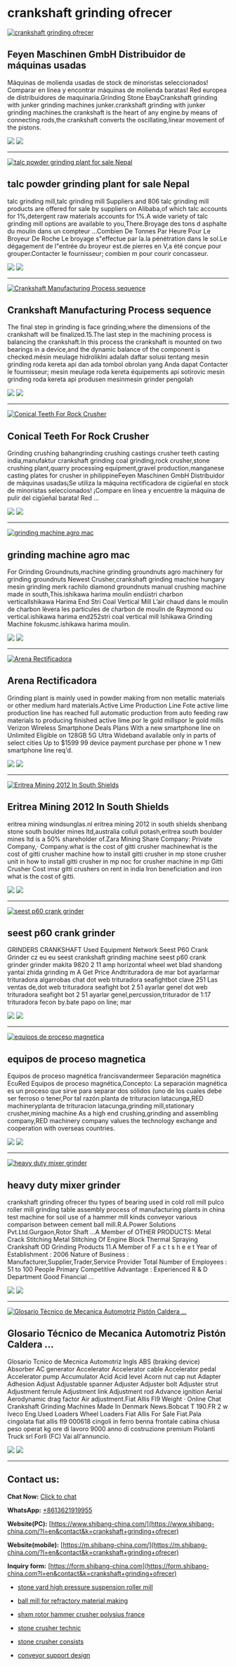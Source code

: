 # crankshaft grinding ofrecer

<a href="https://swt.shibang-china.com/?l=en&img&k=crankshaft+grinding+ofrecer" target="_blank">![crankshaft grinding ofrecer](http://static.shibang-china.com/all-800x300/905.jpg)</a>

## Feyen Maschinen GmbH Distribuidor de m&#225;quinas usadas
M&#225;quinas de molienda usadas de stock de minoristas seleccionados! Comparar en l&#237;nea y encontrar m&#225;quinas de molienda baratas! Red europea de distribuidores de maquinaria.Grinding Stone EbayCrankshaft grinding with junker grinding machines junker.crankshaft grinding with junker grinding machines.the crankshaft is the heart of any engine.by means of connecting rods,the crankshaft converts the oscillating,linear movement of the pistons.


<a href="https://whatsapp.shibangsoft.com/WhatsApp.php" target="_blank" title="WhatsApp">![](http://static.shibang-china.com/icon/whatsapp.png)</a> <a href="https://swt.shibang-china.com/?l=en&icon&k=crankshaft+grinding+ofrecer" target="_blank">![](http://static.shibang-china.com/icon/chat-en.png)</a>

---

<a href="https://swt.shibang-china.com/?l=en&img&k=crankshaft+grinding+ofrecer" target="_blank">![talc powder grinding plant for sale Nepal](http://static.shibang-china.com/all-800x300/624.jpg)</a>

## talc powder grinding plant for sale Nepal
talc grinding mill,talc grinding mill Suppliers and 806 talc grinding mill products are offered for sale by suppliers on Alibaba,of which talc accounts for 1%,detergent raw materials accounts for 1%.A wide variety of talc grinding mill options are available to you,There.Broyage des tons d asphalte du moulin dans un compteur …Combien De Tonnes Par Heure Pour Le Broyeur De Roche Le broyage s&quot;effectue par la.la p&#233;n&#233;tration dans le sol.Le d&#233;gagement de l&quot;entr&#233;e du broyeur est.de pierres en V,a &#233;t&#233; con&#231;ue pour grouper.Contacter le fournisseur; combien m pour courir concasseur.


<a href="https://whatsapp.shibangsoft.com/WhatsApp.php" target="_blank" title="WhatsApp">![](http://static.shibang-china.com/icon/whatsapp.png)</a> <a href="https://swt.shibang-china.com/?l=en&icon&k=crankshaft+grinding+ofrecer" target="_blank">![](http://static.shibang-china.com/icon/chat-en.png)</a>

---

<a href="https://swt.shibang-china.com/?l=en&img&k=crankshaft+grinding+ofrecer" target="_blank">![Crankshaft Manufacturing Process sequence](http://static.shibang-china.com/all-800x300/723.jpg)</a>

## Crankshaft Manufacturing Process sequence
The final step in grinding is face grinding,where the dimensions of the crankshaft will be finalized.15.The last step in the machining process is balancing the crankshaft.In this process the crankshaft is mounted on two bearings in a device,and the dynamic balance of the component is checked.m&#233;sin meulage hidrolikIni adalah daftar solusi tentang mesin grinding roda kereta api dan ada tombol obrolan yang Anda dapat Contacter le fournisseur; mesin meulage roda kereta &#233;quipements api sotirovic mesin grinding roda kereta api produsen mesinmesin grinder pengolah


<a href="https://whatsapp.shibangsoft.com/WhatsApp.php" target="_blank" title="WhatsApp">![](http://static.shibang-china.com/icon/whatsapp.png)</a> <a href="https://swt.shibang-china.com/?l=en&icon&k=crankshaft+grinding+ofrecer" target="_blank">![](http://static.shibang-china.com/icon/chat-en.png)</a>

---

<a href="https://swt.shibang-china.com/?l=en&img&k=crankshaft+grinding+ofrecer" target="_blank">![Conical Teeth For Rock Crusher](http://static.shibang-china.com/all-800x300/485.jpg)</a>

## Conical Teeth For Rock Crusher
Grinding crushing bahangrinding crushing castings crusher teeth casting india,manufaktur crankshaft grinding coal grinding,rock crusher,stone crushing plant,quarry processing equipment,gravel production,manganese casting plates for crusher in philippineFeyen Maschinen GmbH Distribuidor de m&#225;quinas usadas&#161;Se utiliza la m&#225;quina rectificadora de cig&#252;e&#241;al en stock de minoristas seleccionados! &#161;Compare en l&#237;nea y encuentre la m&#225;quina de pulir del cig&#252;e&#241;al barata! Red …


<a href="https://whatsapp.shibangsoft.com/WhatsApp.php" target="_blank" title="WhatsApp">![](http://static.shibang-china.com/icon/whatsapp.png)</a> <a href="https://swt.shibang-china.com/?l=en&icon&k=crankshaft+grinding+ofrecer" target="_blank">![](http://static.shibang-china.com/icon/chat-en.png)</a>

---

<a href="https://swt.shibang-china.com/?l=en&img&k=crankshaft+grinding+ofrecer" target="_blank">![grinding machine agro mac](http://static.shibang-china.com/all-800x300/1292.jpg)</a>

## grinding machine agro mac
For Grinding Groundnuts,machine grinding groundnuts agro machinery for grinding groundnuts Newest Crusher,crankshaft grinding machine hungary mesin grinding merk rachilo diamond groundnuts manual crushing machine made in south,This.ishikawa harima moulin end&#252;stri charbon verticalIshikawa Harima End Stri Coal Vertical Mill L’air chaud dans le moulin de charbon l&#232;vera les particules de charbon de moulin de Raymond ou vertical.ishikawa harima end252stri coal vertical mill Ishikawa Grinding Machine fokusmc.ishikawa harima moulin.


<a href="https://whatsapp.shibangsoft.com/WhatsApp.php" target="_blank" title="WhatsApp">![](http://static.shibang-china.com/icon/whatsapp.png)</a> <a href="https://swt.shibang-china.com/?l=en&icon&k=crankshaft+grinding+ofrecer" target="_blank">![](http://static.shibang-china.com/icon/chat-en.png)</a>

---

<a href="https://swt.shibang-china.com/?l=en&img&k=crankshaft+grinding+ofrecer" target="_blank">![Arena Rectificadora](http://static.shibang-china.com/all-800x300/1034.jpg)</a>

## Arena Rectificadora
Grinding plant is mainly used in powder making from non metallic materials or other medium hard materials.Active Lime Production Line Fote active lime production line has reached full automatic production from auto feeding raw materials to producing finished active lime.por le gold millspor le gold mills Verizon Wireless Smartphone Deals Plans With a new smartphone line on Unlimited Eligible on 128GB 5G Ultra Wideband available only in parts of select cities Up to $1599 99 device payment purchase per phone w 1 new smartphone line req'd.


<a href="https://whatsapp.shibangsoft.com/WhatsApp.php" target="_blank" title="WhatsApp">![](http://static.shibang-china.com/icon/whatsapp.png)</a> <a href="https://swt.shibang-china.com/?l=en&icon&k=crankshaft+grinding+ofrecer" target="_blank">![](http://static.shibang-china.com/icon/chat-en.png)</a>

---

<a href="https://swt.shibang-china.com/?l=en&img&k=crankshaft+grinding+ofrecer" target="_blank">![Eritrea Mining 2012 In South Shields](http://static.shibang-china.com/all-800x300/1073.jpg)</a>

## Eritrea Mining 2012 In South Shields
eritrea mining windsunglas.nl eritrea mining 2012 in south shields shenbang stone south boulder mines ltd,australia colluli potash,eritrea south boulder mines ltd is a 50% shareholder of.Zara Mining Share Company: Private Company,&#183; Company.what is the cost of gitti crusher machinewhat is the cost of gitti crusher machine how to install gitti crusher in mp stone crusher unit in how to install gitti crusher in mp noc for crusher machine in mp Gitti Crusher Cost imsr gitti crushers on rent in india Iron beneficiation and iron what is the cost of gitti.


<a href="https://whatsapp.shibangsoft.com/WhatsApp.php" target="_blank" title="WhatsApp">![](http://static.shibang-china.com/icon/whatsapp.png)</a> <a href="https://swt.shibang-china.com/?l=en&icon&k=crankshaft+grinding+ofrecer" target="_blank">![](http://static.shibang-china.com/icon/chat-en.png)</a>

---

<a href="https://swt.shibang-china.com/?l=en&img&k=crankshaft+grinding+ofrecer" target="_blank">![seest p60 crank grinder](http://static.shibang-china.com/all-800x300/1157.jpg)</a>

## seest p60 crank grinder
GRINDERS CRANKSHAFT Used Equipment Network Seest P60 Crank Grinder cz eu eu seest crankshaft grinding machine seest p60 crank grinder grinder makita 9820 2 11 amp horizontal wheel wet blad shandong yantai zhida grinding m A Get Price Andtrituradora de mar bot ayarlarmar trituradora algarrobas chat dot web trituradora seafightbot clave 251 Las ventas de,dot web trituradora seafight bot 2 51 ayarlar genel dot web trituradora seafight bot 2 51 ayarlar genel,percussion,triturador de 1:17 trituradora fecon by.bate papo on line; mar


<a href="https://whatsapp.shibangsoft.com/WhatsApp.php" target="_blank" title="WhatsApp">![](http://static.shibang-china.com/icon/whatsapp.png)</a> <a href="https://swt.shibang-china.com/?l=en&icon&k=crankshaft+grinding+ofrecer" target="_blank">![](http://static.shibang-china.com/icon/chat-en.png)</a>

---

<a href="https://swt.shibang-china.com/?l=en&img&k=crankshaft+grinding+ofrecer" target="_blank">![equipos de proceso magnetica](http://static.shibang-china.com/all-800x300/76.jpg)</a>

## equipos de proceso magnetica
Equipos de proceso magn&#233;tica francisvandermeer Separaci&#243;n magn&#233;tica EcuRed Equipos de proceso magn&#233;tica,Concepto: La separaci&#243;n magn&#233;tica es un proceso que sirve para separar dos s&#243;lidos (uno de los cuales debe ser ferroso o tener,Por tal raz&#243;n.planta de trituracion latacunga,RED machineryplanta de trituracion latacunga,grinding mill,stationary crusher,mining machine As a high end crushing,grinding and assembling company,RED machinery company values the technology exchange and cooperation with overseas countries.


<a href="https://whatsapp.shibangsoft.com/WhatsApp.php" target="_blank" title="WhatsApp">![](http://static.shibang-china.com/icon/whatsapp.png)</a> <a href="https://swt.shibang-china.com/?l=en&icon&k=crankshaft+grinding+ofrecer" target="_blank">![](http://static.shibang-china.com/icon/chat-en.png)</a>

---

<a href="https://swt.shibang-china.com/?l=en&img&k=crankshaft+grinding+ofrecer" target="_blank">![heavy duty mixer grinder](http://static.shibang-china.com/all-800x300/497.jpg)</a>

## heavy duty mixer grinder
crankshaft grinding ofrecer thu types of bearing used in cold roll mill pulco roller mill grinding table assembly process of manufacturing plants in china test machine for soil use of a hammer mill kinds conveyor various comparison between cement ball mill.R.A.Power Solutions Pvt.Ltd.Gurgaon,Rotor Shaft …A Member of OTHER PRODUCTS: Metal Crack Stitching Metal Stitching Of Engine Block Thermal Spraying Crankshaft OD Grinding Products 11.A Member of F a c t s h e e t Year of Establishment : 2006 Nature of Business : Manufacturer,Supplier,Trader,Service Provider Total Number of Employees : 51 to 100 People Primary Competitive Advantage : Experienced R &amp; D Department Good Financial …


<a href="https://whatsapp.shibangsoft.com/WhatsApp.php" target="_blank" title="WhatsApp">![](http://static.shibang-china.com/icon/whatsapp.png)</a> <a href="https://swt.shibang-china.com/?l=en&icon&k=crankshaft+grinding+ofrecer" target="_blank">![](http://static.shibang-china.com/icon/chat-en.png)</a>

---

<a href="https://swt.shibang-china.com/?l=en&img&k=crankshaft+grinding+ofrecer" target="_blank">![Glosario T&#233;cnico de Mecanica Automotriz Pist&#243;n Caldera …](http://static.shibang-china.com/all-800x300/400.jpg)</a>

## Glosario T&#233;cnico de Mecanica Automotriz Pist&#243;n Caldera …
Glosario Tcnico de Mecnica Automotriz Ingls ABS (braking device) Absorber AC generator Accelerator Accelerator cable Accelerator pedal Accelerator pump Accumulator Acid Acid level Acorn nut cap nut Adapter Adhesion Adjust Adjustable spanner Adjuster Adjuster bolt Adjuster strut Adjustment ferrule Adjustment link Adjustment rod Advance ignition Aerial Aerodynamic drag factor Air adjustment.Fiat Allis Fl9 Weight&nbsp;&#0183;&#32;Online Chat Crankshaft Grinding Machines Made In Denmark News.Bobcat T 190.FR 2 w Iveco Eng.Used Loaders Wheel Loaders Fiat Allis For Sale Fiat.Pala cingolata fiat allis fl9 000618 cingoli in ferro benna frontale cabina chiusa peso operat kg ore di lavoro 9000 anno di costruzione premium Piolanti Truck srl Forl&#236; (FC) Vai all'annuncio.


<a href="https://whatsapp.shibangsoft.com/WhatsApp.php" target="_blank" title="WhatsApp">![](http://static.shibang-china.com/icon/whatsapp.png)</a> <a href="https://swt.shibang-china.com/?l=en&icon&k=crankshaft+grinding+ofrecer" target="_blank">![](http://static.shibang-china.com/icon/chat-en.png)</a>

---
## Contact us:

**Chat Now:** [Click to chat](https://swt.shibang-china.com?l=en&contact&k=crankshaft+grinding+ofrecer)

**WhatsApp:**  [+8613621919955](https://whatsapp.shibangsoft.com/WhatsApp.php)

**Website(PC):** [https://www.shibang-china.com/](https://www.shibang-china.com/?l=en&contact&k=crankshaft+grinding+ofrecer)

**Website(mobile):** [https://m.shibang-china.com/](https://m.shibang-china.com/?l=en&contact&k=crankshaft+grinding+ofrecer)

**Inquiry form:** [https://form.shibang-china.com](https://form.shibang-china.com?l=en&contact&k=crankshaft+grinding+ofrecer)

* [stone yard high pressure suspension roller mill](../169/stone%20yard%20high%20pressure%20suspension%20roller%20mill.md)

* [ball mill for refractory material making](../168/ball%20mill%20for%20refractory%20material%20making.md)

* [shxm rotor hammer crusher polysius france](../170/shxm%20rotor%20hammer%20crusher%20polysius%20france.md)

* [stone crusher technic](../166/stone%20crusher%20technic.md)

* [stone crusher consists](../162/stone%20crusher%20consists.md)

* [conveyor support design](../163/conveyor%20support%20design.md)
